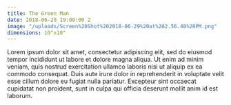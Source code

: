 ```yaml
---
title: The Green Man
date: 2018-06-29 19:00:00 Z
image: "/uploads/Screen%20Shot%202018-06-29%20at%202.56.48%20PM.png"
dimensions: 10"x10"
---
```


Lorem ipsum dolor sit amet, consectetur adipiscing elit, sed do eiusmod tempor incididunt ut labore et dolore magna aliqua. Ut enim ad minim veniam, quis nostrud exercitation ullamco laboris nisi ut aliquip ex ea commodo consequat. Duis aute irure dolor in reprehenderit in voluptate velit esse cillum dolore eu fugiat nulla pariatur. Excepteur sint occaecat cupidatat non proident, sunt in culpa qui officia deserunt mollit anim id est laborum.